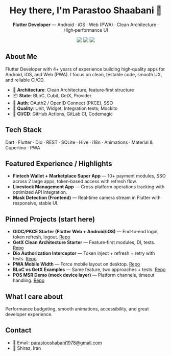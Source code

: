<!-- Hero -->
<h1 align="center">Hey there, I'm Parastoo Shaabani 👋</h1>
<p align="center">
  <b>Flutter Developer</b> — Android · iOS · Web (PWA) · Clean Architecture · High‑performance UI
</p>

<!-- Quick badges (optional; remove any you don't like) -->
<p align="center">
  <a href="mailto:parastooshabani1978@gmail.com"><img src="https://img.shields.io/badge/Email-parastooshabani1978%40gmail.com-blue" /></a>
  <img src="https://img.shields.io/badge/Location-Shiraz%2C%20Iran-informational" />
  <img src="https://img.shields.io/badge/Focus-Clean%20Architecture%20%7C%20BLoC%20%7C%20GetX-success" />
</p>

## About Me
Flutter Developer with 4+ years of experience building high‑quality apps for Android, iOS, and Web (PWA).
I focus on clean, testable code, smooth UX, and reliable CI/CD.

- 🧩 **Architecture**: Clean Architecture, feature‑first structure
- 📦 **State**: BLoC, Cubit, GetX, Provider
- 🔐 **Auth**: OAuth2 / OpenID Connect (PKCE), SSO
- 🧪 **Quality**: Unit, Widget, Integration tests; Mockito
- 🚀 **CI/CD**: GitHub Actions, GitLab CI, Codemagic

## Tech Stack
Dart · Flutter · Dio · REST · SQLite · Hive · i18n · Animations · Material & Cupertino · PWA

## Featured Experience / Highlights
- **Fintech Wallet + Marketplace Super App** — 10+ payment modules, SSO across 2 large apps, token‑based access with refresh flow.
- **Livestock Management App** — Cross‑platform operations tracking with optimized API integration.
- **Mask Detection (Frontend)** — Real‑time camera stream in Flutter with responsive, stable UI.

## Pinned Projects (start here)
- **OIDC/PKCE Starter (Flutter Web + Android/iOS)** — End‑to‑end login, token refresh, logout. <a href="<repo-link>">Repo</a>
- **GetX Clean Architecture Starter** — Feature‑first modules, DI, tests. <a href="<repo-link>">Repo</a>
- **Dio Authorization Interceptor** — Token inject + refresh + retry with tests. <a href="<repo-link>">Repo</a>
- **PWA Mobile Width** — Force mobile layout on desktop. <a href="<repo-link>">Repo</a>
- **BLoC vs GetX Examples** — Same feature, two approaches + tests. <a href="<repo-link>">Repo</a>
- **POS MSR Demo (mock device layer)** — Platform channels, timeout handling. <a href="<repo-link>">Repo</a>

## What I care about
Performance budgeting, smooth animations, accessibility, and great developer experience.

## Contact
- 📧 Email: parastooshabani1978@gmail.com
- 📍 Shiraz, Iran
